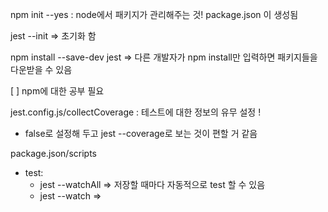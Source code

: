 npm init --yes : node에서 패키지가 관리해주는 것!
package.json 이 생성됨

jest --init => 초기화 함

npm install --save-dev jest => 다른 개발자가 npm install만 입력하면 패키지들을 다운받을 수 있음

[ ] npm에 대한 공부 필요

jest.config.js/collectCoverage : 테스트에 대한 정보의 유무 설정 !

- false로 설정해 두고 jest --coverage로 보는 것이 편할 거 같음

package.json/scripts

- test:
  - jest --watchAll => 저장할 때마다 자동적으로 test 할 수 있음
  - jest --watch =>
